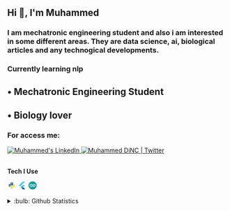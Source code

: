 
## Hi 👋, I'm Muhammed
### I am mechatronic engineering student and also i am interested in some different areas. They are data science, ai, biological articles and any technogical developments. 
### Currently learning nlp


## &#8226; Mechatronic Engineering Student 


## &#8226; Biology lover 

### For access me:  
<a href="https://www.linkedin.com/in/muhammeddinc/">
  <img  alt="Muhammed's LinkedIn" width="22px" src="https://raw.githubusercontent.com/hussainweb/hussainweb/main/icons/linkedin.png" />
</a>
<a href="https://twitter.com/muhammeddincmdx">
  <img  alt="Muhammed DiNÇ | Twitter" width="22px" src="https://raw.githubusercontent.com/peterthehan/peterthehan/master/assets/twitter.svg" />
</a>


<br/>
<br/>


**Tech I Use**
 <br/>

<code><img height="20" src="https://raw.githubusercontent.com/github/explore/80688e429a7d4ef2fca1e82350fe8e3517d3494d/topics/python/python.png"></code>
<code><img height="20" src="https://raw.githubusercontent.com/github/explore/80688e429a7d4ef2fca1e82350fe8e3517d3494d/topics/flutter/flutter.png"></code>
<code><img height="20" src="https://raw.githubusercontent.com/github/explore/80688e429a7d4ef2fca1e82350fe8e3517d3494d/topics/arduino/arduino.png"></code>



<details>
 <summary> :bulb:  Github Statistics  </summary> 


<p align="center"> <img src="https://github-readme-stats.vercel.app/api?username=muhammeddincmdx&show_icons=true&theme=gotham" alt="muhammeddincmdx" />

![Top Langs](https://github-readme-stats.vercel.app/api/top-langs/?username=muhammeddincmdx&hide=TeX&layout=compact)

[twitter]: https://twitter.com/muhammeddincmdx
[linkedin]: https://www.linkedin.com/in/muhammeddinc/


</details>




